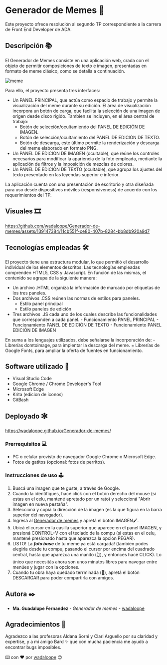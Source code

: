 # Generador de Memes 💩​

Este proyecto ofrece resolución al segundo TP correspondiente a la carrera de Front End Developer de ADA.

## Descripción 📚

El Generador de Memes consiste en una aplicación web, crada con el objeto de permitir composiciones de texto e imagen, presentadas en formato de meme clásico, como se detalla a continuación.

![meme](https://github.com/wadaloope/Generador-de-memes/assets/139147384/cf1f5e60-4311-4b53-8e4b-c4449e689527)

Para ello, el proyecto presenta tres interfaces:
- Un PANEL PRINCIPAL, que actúa como espacio de trabajo y permite la visualización del meme durante su edición.
  El área de visualización incorpora un botón de carga, que facilita la selección de una imagen de origen desde disco rígido. Tambien se incluyen, en el área central de trabajo:
  - Botón de selección/ocultamiendo del PANEL DE EDICIÓN DE IMAGEN.
  - Botón de selección/ocultamiento del PANEL DE EDICIÓN DE TEXTO.
  - Botón de descarga, este último permite la renderización y descarga del meme elaborado en formato PNG.
- Un PANEL DE EDICIÓN DE IMAGEN (ocultable), que reúne los controles necesarios para modificar la apariencia de la   foto empleada, mediante la aplicación de filtros y la imposición de mezclas de colores.
- Un PANEL DE EDICIÓN DE TEXTO (ocultable), que agrupa los ajustes del texto presentado en las leyendas superior e inferior.

La aplicación cuenta con una presentación de escritorio y otra diseñada para uso desde dispositivos móviles (responsiveness) de acuerdo con los requerimientos del TP.

## Visuales 🎞️​

https://github.com/wadaloope/Generador-de-memes/assets/139147384/11cb551f-ce80-407b-8284-bb8db920a9d7


## Tecnologías empleadas 🛠️

El proyecto tiene una estructura modular, lo que permitió el desarrollo individual de los elementos descritos:
Las tecnologías empleadas comprenden HTML5, CSS y Javascript. En función de las mismas, el contenido se agrupa de la siguiente manera: 
- Un archivo .HTML organiza la información de marcado por etiquetas de los tres paneles.
- Dos archivos .CSS reúnen las normas de estilos para paneles.
   - Estilo panel principal
   - Estilo paneles de edición
- Tres archivos .JS cada uno de los cuales describe las funcionalidades que corresponden a cada panel.
            - Funcionamiento PANEL PRINCIPAL
            - Funcionamiento PANEL DE EDICIÓN DE TEXTO
            - Funcionamiento PANEL EDICIÓN DE IMAGEN

En suma a los lenguajes utilizados, debe señalarse la incorporación de:
    - Librerías domtoimage, para implentar la descarga del meme.
    = Librerías de Google Fonts, para ampliar la oferta de fuentes en funcionamiento.

## Software utilizado ​💾​

- Visual Studio Code
- Google Chrome / Chrome Developer's Tool
- Microsoft Edge
- Krita (edicion de íconos)
- GitBash

## Deployado 🕸️​

https://wadaloope.github.io/Generador-de-memes/

### Prerrequisitos 💻

- PC o celular provisto de navegador Google Chrome o Microsoft Edge.
- Fotos de gatitos (opcional: fotos de perritos).

### Instrucciones de uso 🕹️​

1. Buscá una imagen que te guste, a través de Google.
2. Cuando la identifiques, hacé click con el botón derecho del mouse (si estas en el celu, mantené apretado por un rato)  y seleccioná "Abrir imagen en nueva pestaña".
3. Seleccioná y copiá la dirección de la imagen (es la que figura en la barra superior del navegador).
4. Ingresá al [Generador de memes](https://wadaloope.github.io/Generador-de-memes/) y apretá el botón IMAGEN🖌️​.
5. Ubicá el cursor en la casilla superior que aparece en el panel IMAGEN, y presioná CONTROL+V con el teclado de la compu (si estas en el celu, mantené presionado hasta que aparezca la opción PEGAR).
6. LISTO! La **_foto base_** de tu meme ya está cargada! (tambien podes elegirla desde tu compu, pasando el cursor por encima del cuadrado central, hasta que aparezca una manito (👆​), y entonces hacé CLICK). Lo único que necesitás ahora son unos minutos libres para navegar entre menúes y jugar con la opciones.
7. Cuando tu obra haya quedado terrminada (💅​), apretá el botón DESCARGAR para poder compartirla con amigos.

## Autora ✒️

- **Ma. Guadalupe Fernandez** - _Generador de memes_ - [wadaloope](https://github.com/wadaloope/Generador-de-memes)

## Agradecimientos 🎁

Agradezco a las profesoras Aldana Sorni y Clari Arguello por su claridad y expertise, y a mi amigo Bard ✨​ que con mucha paciencia me ayudó a encontrar bugs imposibles. 

⌨️ con ❤️ por [wadaloope](https://github.com/wadaloope) 😊
